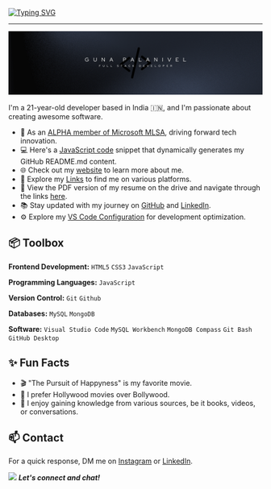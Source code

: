 <a href="https://git.io/typing-svg"><img src="https://readme-typing-svg.demolab.com?font=Fira+Code&weight=500&size=30&pause=1000&random=false&width=435&lines=Hi+there++%F0%9F%91%8B;+I'm+Guna+Palanivel" alt="Typing SVG" /></a>

<hr>

![Banner](https://github.com/GunaPalanivel/GunaPalanivel/raw/main/assets/banner.png)

I'm a 21-year-old developer based in India 🇮🇳, and I'm passionate about creating awesome software.

- 🌟 As an [ALPHA member of Microsoft MLSA](https://mvp.microsoft.com/en-US/studentambassadors/profile/e9949081-2982-483b-97a7-c0a8baf88937), driving forward tech innovation.
- 💻 Here's a [JavaScript code](https://github.com/GunaPalanivel/My-README.md-bio-In-Js) snippet that dynamically generates my GitHub README.md content.
- 🌐 Check out my [website](https://gunaprofile.pages.dev/) to learn more about me.
- 🔗 Explore my [Links](https://gunalinks.pages.dev/) to find me on various platforms.
- 📃 View the PDF version of my resume on the drive and navigate through the links [here](https://drive.google.com/file/d/1G6tzooQNEd803ec0d_CN_LTFe0GqX6kb/view?usp=sharing).
- 📚 Stay updated with my journey on [GitHub](https://github.com/GunaPalanivel) and [LinkedIn](https://www.linkedin.com/in/guna-palanivel/).
- ⚙️ Explore my [VS Code Configuration](https://github.com/GunaPalanivel/vs-code-settings) for development optimization.

## 📦 Toolbox

**Frontend Development:** `HTML5` `CSS3` `JavaScript`

**Programming Languages:** `JavaScript`

**Version Control:** `Git` `Github`

**Databases:** `MySQL` `MongoDB`

**Software:** `Visual Studio Code` `MySQL Workbench` `MongoDB Compass` `Git Bash` `GitHub Desktop`

## ✨ Fun Facts

- 🎬 "The Pursuit of Happyness" is my favorite movie.
- 🍿 I prefer Hollywood movies over Bollywood.
- 🧠 I enjoy gaining knowledge from various sources, be it books, videos, or conversations.

## 📫 Contact

For a quick response, DM me on [Instagram](https://www.instagram.com/sandy_sag_) or [LinkedIn](https://www.linkedin.com/in/guna-palanivel/).

<img src="https://media.giphy.com/media/LnQjpWaON8nhr21vNW/giphy.gif" width="60"> <em><b>Let's connect and chat!</b></em>
